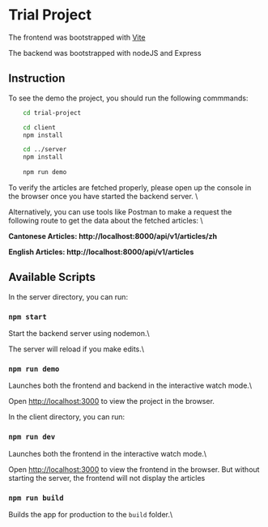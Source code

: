 # Trial Project

The frontend was bootstrapped with [Vite](https://vitejs.dev/guide/) 

The backend was bootstrapped with nodeJS and Express

## Instruction

To see the demo the project, you should run the following commmands:

```bash
    cd trial-project

    cd client 
    npm install

    cd ../server
    npm install
    
    npm run demo
```

To verify the articles are fetched properly, please open up the console in the browser once you have started the backend server. \

Alternatively, you can use tools like Postman to make a request the following route to get the data about the fetched articles: \


**Cantonese Articles: http://localhost:8000/api/v1/articles/zh** 

**English Articles: http://localhost:8000/api/v1/articles**

## Available Scripts

In the server directory, you can run:

### `npm start`

Start the backend server using nodemon.\

The server will reload if you make edits.\

### `npm run demo`

Launches both the frontend and backend in the interactive watch mode.\

Open [http://localhost:3000](http://localhost:3000) to view the project in the browser.

In the client directory, you can run:

### `npm run dev`

Launches both the frontend in the interactive watch mode.\

Open [http://localhost:3000](http://localhost:3000) to view the frontend in the browser. But without starting the server, the frontend will not display the articles

### `npm run build`

Builds the app for production to the `build` folder.\

